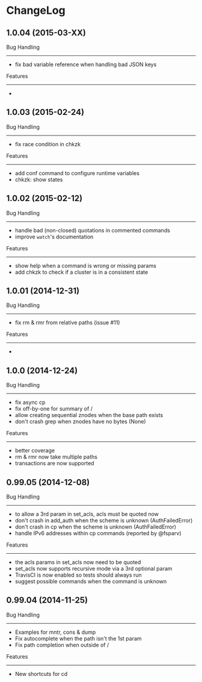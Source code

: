 ChangeLog
=========

1.0.04 (2015-03-XX)
--------------------

Bug Handling
************
- fix bad variable reference when handling bad JSON keys

Features
********
-

1.0.03 (2015-02-24)
--------------------

Bug Handling
************
- fix race condition in chkzk

Features
********
- add conf command to configure runtime variables
- chkzk: show states

1.0.02 (2015-02-12)
--------------------

Bug Handling
************
- handle bad (non-closed) quotations in commented commands
- improve `watch`'s documentation

Features
********
- show help when a command is wrong or missing params
- add chkzk to check if a cluster is in a consistent state

1.0.01 (2014-12-31)
--------------------

Bug Handling
************
- fix rm & rmr from relative paths (issue #11)

Features
********
-

1.0.0 (2014-12-24)
--------------------

Bug Handling
************
- fix async cp
- fix off-by-one for summary of /
- allow creating sequential znodes when the base path exists
- don't crash grep when znodes have no bytes (None)

Features
********
- better coverage
- rm & rmr now take multiple paths
- transactions are now supported

0.99.05 (2014-12-08)
--------------------

Bug Handling
************

- to allow a 3rd param in set_acls, acls must be quoted now
- don't crash in add_auth when the scheme is unknown (AuthFailedError)
- don't crash in cp when the scheme is unknown (AuthFailedError)
- handle IPv6 addresses within cp commands (reported by @fsparv)

Features
********

- the acls params in set_acls now need to be quoted
- set_acls now supports recursive mode via a 3rd optional param
- TravisCI is now enabled so tests should always run
- suggest possible commands when the command is unknown

0.99.04 (2014-11-25)
--------------------

Bug Handling
************

- Examples for mntr, cons & dump
- Fix autocomplete when the path isn't the 1st param
- Fix path completion when outside of /

Features
********

- New shortcuts for cd

